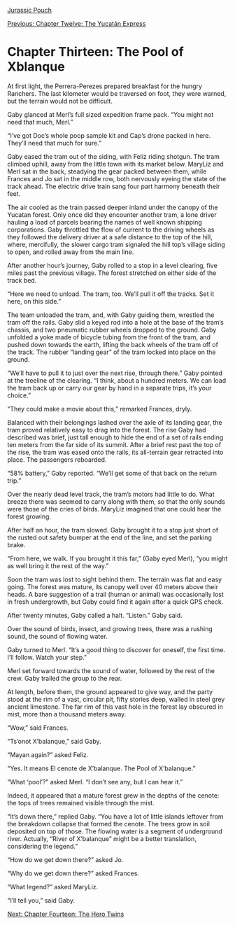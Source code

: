[Jurassic Pouch](README.md)

[Previous: Chapter Twelve: The Yucatán Express](ch12.md) 

# Chapter Thirteen: The Pool of Xblanque

At first light, the Perrera-Perezes prepared breakfast for the hungry Ranchers. The last kilometer would be traversed on foot, they were warned, but the terrain would not be difficult.

Gaby glanced at Merl’s full sized expedition frame pack. “You might not need that much, Merl.”

“I’ve got Doc’s whole poop sample kit and Cap’s drone packed in here. They’ll need that much for sure.”

Gaby eased the tram out of the siding, with Feliz riding shotgun. The tram climbed uphill, away from the little town with its market below. MaryLiz and Merl sat in the back, steadying the gear packed between them, while Frances and Jo sat in the middle row, both nervously eyeing the state of the track ahead. The electric drive train sang four part harmony beneath their feet.

The air cooled as the train passed deeper inland under the canopy of the Yucatan forest. Only once did they encounter another tram, a lone driver hauling a load of parcels bearing the names of well known shipping corporations. Gaby throttled the flow of current to the driving wheels as they followed the delivery driver at a safe distance to the top of the hill, where, mercifully, the slower cargo tram signaled the hill top’s village siding to open, and rolled away from the main line.

After another hour’s journey, Gaby rolled to a stop in a level clearing, five miles past the previous village. The forest stretched on either side of the track bed.

“Here we need to unload. The tram, too. We’ll pull it off the tracks. Set it here, on this side.”

The team unloaded the tram, and, with Gaby guiding them, wrestled the tram off the rails. Gaby slid a keyed rod into a hole at the base of the tram’s chassis, and two pneumatic rubber wheels dropped to the ground. Gaby unfolded a yoke made of bicycle tubing from the front of the tram, and pushed down towards the earth, lifting the back wheels of the tram off of the track. The rubber “landing gear” of the tram locked into place on the ground.

“We’ll have to pull it to just over the next rise, through there.” Gaby pointed at the treeline of the clearing. “I think, about a hundred meters. We can load the tram back up or carry our gear by hand in a separate trips, it’s your choice.”

“They could make a movie about this,” remarked Frances, dryly.

Balanced with their belongings lashed over the axle of its landing gear, the tram proved relatively easy to drag into the forest. The rise Gaby had described was brief, just tall enough to hide the end of a set of rails ending ten meters from the far side of its summit. After a brief rest past the top of the rise, the tram was eased onto the rails, its all-terrain gear retracted into place. The passengers reboarded.

“58% battery,” Gaby reported. “We’ll get some of that back on the return trip.”

Over the nearly dead level track, the tram’s motors had little to do. What breeze there was seemed to carry along with them, so that the only sounds were those of the cries of birds. MaryLiz imagined that one could hear the forest growing.

After half an hour, the tram slowed. Gaby brought it to a stop just short of the rusted out safety bumper at the end of the line, and set the parking brake.

“From here, we walk. If you brought it this far,” (Gaby eyed Merl), “you might as well bring it the rest of the way.”

Soon the tram was lost to sight behind them. The terrain was flat and easy going. The forest was mature, its canopy well over 40 meters above their heads. A bare suggestion of a trail (human or animal) was occasionally lost in fresh undergrowth, but Gaby could find it again after a quick GPS check.

After twenty minutes, Gaby called a halt. “Listen.” Gaby said.

Over the sound of birds, insect, and growing trees, there was a rushing sound, the sound of flowing water.

Gaby turned to Merl. “It’s a good thing to discover for oneself, the first time. I’ll follow. Watch your step."

Merl set forward towards the sound of water, followed by the rest of the crew. Gaby trailed the group to the rear.

At length, before them, the ground appeared to give way, and the party stood at the rim of a vast, circular pit, fifty stories deep, walled in steel grey ancient limestone. The far rim of this vast hole in the forest lay obscured in mist, more than a thousand meters away.

“Wow,” said Frances.

“Tsʼonot X’balanque,” said Gaby.

“Mayan again?” asked Feliz.

“Yes. It means El cenote de X’balanque. The Pool of X’balanque.”

“What ‘pool’?” asked Merl. “I don’t see any, but I can hear it.”

Indeed, it appeared that a mature forest grew in the depths of the cenote: the tops of trees remained visible through the mist.

“It’s down there,” replied Gaby. “You have a lot of little islands leftover from the breakdown collapse that formed the cenote. The trees grow in soil deposited on top of those. The flowing water is a segment of underground river. Actually, “River of X’balanque” might be a better translation, considering the legend.”

“How do we get down there?” asked Jo.

“Why do we get down there?” asked Frances.

“What legend?” asked MaryLiz.

“I’ll tell you,” said Gaby.

[Next: Chapter Fourteen: The Hero Twins](ch14.md)
